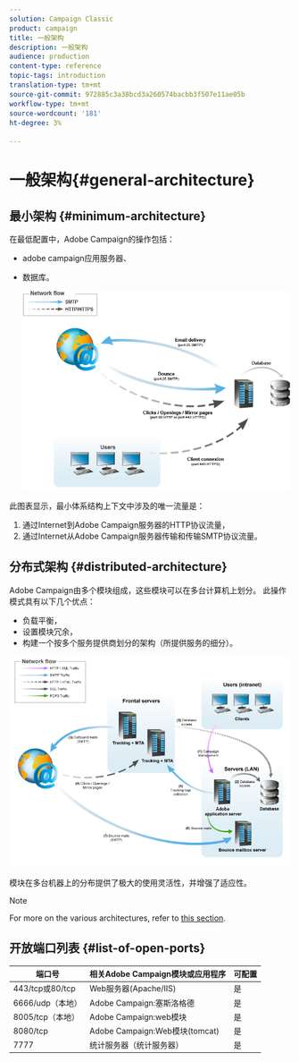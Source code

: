 ```yaml
---
solution: Campaign Classic
product: campaign
title: 一般架构
description: 一般架构
audience: production
content-type: reference
topic-tags: introduction
translation-type: tm+mt
source-git-commit: 972885c3a38bcd3a260574bacbb3f507e11ae05b
workflow-type: tm+mt
source-wordcount: '181'
ht-degree: 3%

---
```



# 一般架构{#general-architecture}

## 最小架构 {#minimum-architecture}

在最低配置中，Adobe Campaign的操作包括：

* adobe campaign应用服务器、
* 数据库。

   ![](assets/formation_exploitation.png)

此图表显示，最小体系结构上下文中涉及的唯一流量是：

1. 通过Internet到Adobe Campaign服务器的HTTP协议流量，
1. 通过Internet从Adobe Campaign服务器传输和传输SMTP协议流量。

## 分布式架构 {#distributed-architecture}

Adobe Campaign由多个模块组成，这些模块可以在多台计算机上划分。 此操作模式具有以下几个优点：

* 负载平衡，
* 设置模块冗余，
* 构建一个按多个服务提供商划分的架构（所提供服务的细分）。

![](assets/architecturerepartie.png)

模块在多台机器上的分布提供了极大的使用灵活性，并增强了适应性。

>[!NOTE]
>
>For more on the various architectures, refer to [this section](../../installation/using/general-architecture.md).

## 开放端口列表 {#list-of-open-ports}

| 端口号 | 相关Adobe Campaign模块或应用程序 | 可配置 |
|---|---|---|
| 443/tcp或80/tcp | Web服务器(Apache/IIS) | 是 |
| 6666/udp（本地） | Adobe Campaign:塞斯洛格德 | 是 |
| 8005/tcp（本地） | Adobe Campaign:web模块 | 是 |
| 8080/tcp | Adobe Campaign:Web模块(tomcat) | 是 |
| 7777 | 统计服务器（统计服务器） | 是 |

